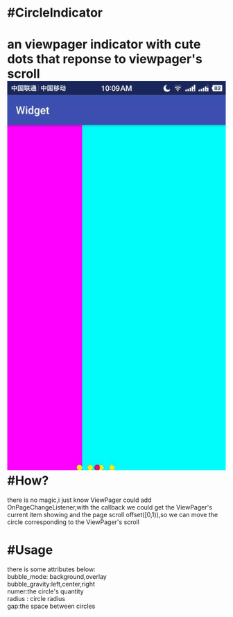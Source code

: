 #CircleIndicator
===
an viewpager indicator with cute dots that reponse to viewpager's scroll<br>
![](https://github.com/HirayClay/CircleIndicator/raw/master/app/static/shot.gif "poor picture quality")<br>
#How?
===
there is no magic,i just know ViewPager could add OnPageChangeListener,with the callback we could get the ViewPager's current item showing and the page scroll offset([0,1)),so we can move the circle corresponding to the ViewPager's scroll<br>

#Usage
===
there is some attributes below:<br>
bubble_mode: background,overlay<br>
bubble_gravity:left,center,right<br>
numer:the circle's quantity<br>
radius : circle radius<br>
gap:the space between circles
